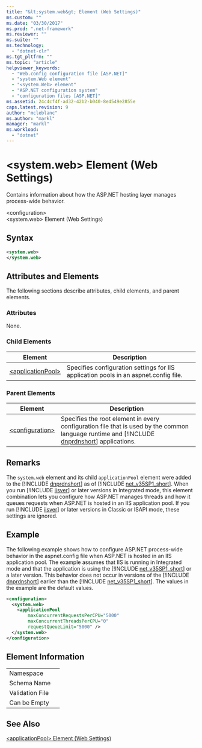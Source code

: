 ```yaml
---
title: "&lt;system.web&gt; Element (Web Settings)"
ms.custom: ""
ms.date: "03/30/2017"
ms.prod: ".net-framework"
ms.reviewer: ""
ms.suite: ""
ms.technology: 
  - "dotnet-clr"
ms.tgt_pltfrm: ""
ms.topic: "article"
helpviewer_keywords: 
  - "Web.config configuration file [ASP.NET]"
  - "system.Web element"
  - "<system.Web> element"
  - "ASP.NET configuration system"
  - "configuration files [ASP.NET]"
ms.assetid: 24c4cf4f-ad32-42b2-b040-8e4549e2855e
caps.latest.revision: 9
author: "mcleblanc"
ms.author: "markl"
manager: "markl"
ms.workload: 
  - "dotnet"
---
```

# &lt;system.web&gt; Element (Web Settings)
Contains information about how the ASP.NET hosting layer manages process-wide behavior.  

 \<configuration>  
\<system.web> Element (Web Settings)  

## Syntax  

```xml  
<system.web>  
</system.web>  
```  

## Attributes and Elements  
 The following sections describe attributes, child elements, and parent elements.  

### Attributes  
 None.  

### Child Elements  

|Element|Description|  
|-------------|-----------------|  
|[\<applicationPool>](../../../../../docs/framework/configure-apps/file-schema/web/applicationpool-element-web-settings.md)|Specifies configuration settings for IIS application pools in an aspnet.config file.|  

### Parent Elements  


|                                                Element                                                |                                                                                       Description                                                                                        |
|-------------------------------------------------------------------------------------------------------|------------------------------------------------------------------------------------------------------------------------------------------------------------------------------------------|
| [\<configuration>](../../../../../docs/framework/configure-apps/file-schema/configuration-element.md) | Specifies the root element in every configuration file that is used by the common language runtime and [!INCLUDE [dnprdnshort](../../../../../includes/dnprdnshort-md.md)] applications. |

## Remarks  
 The `system.web` element and its child `applicationPool` element were added to the [!INCLUDE [dnprdnshort](../../../../../includes/dnprdnshort-md.md)] as of [!INCLUDE [net_v35SP1_short](../../../../../includes/net-v35sp1-short-md.md)]. When you run [!INCLUDE [iisver](../../../../../includes/iisver-md.md)] or later versions in Integrated mode, this element combination lets you configure how ASP.NET manages threads and how it queues requests when ASP.NET is hosted in an IIS application pool. If you run [!INCLUDE [iisver](../../../../../includes/iisver-md.md)] or later versions in Classic or ISAPI mode, these settings are ignored.  

## Example  
 The following example shows how to configure ASP.NET process-wide behavior in the aspnet.config file when ASP.NET is hosted in an IIS application pool. The example assumes that IIS is running in Integrated mode and that the application is using the [!INCLUDE [net_v35SP1_short](../../../../../includes/net-v35sp1-short-md.md)] or a later version. This behavior does not occur in versions of the [!INCLUDE [dnprdnshort](../../../../../includes/dnprdnshort-md.md)] earlier than the [!INCLUDE [net_v35SP1_short](../../../../../includes/net-v35sp1-short-md.md)]. The values in the example are the default values.  

```xml  
<configuration>  
  <system.web>  
    <applicationPool   
        maxConcurrentRequestsPerCPU="5000"   
        maxConcurrentThreadsPerCPU="0"   
        requestQueueLimit="5000" />  
  </system.web>  
</configuration>  
```  

## Element Information  

|||  
|-|-|  
|Namespace||  
|Schema Name||  
|Validation File||  
|Can be Empty||  

## See Also  
 [\<applicationPool> Element (Web Settings)](../../../../../docs/framework/configure-apps/file-schema/web/applicationpool-element-web-settings.md)
